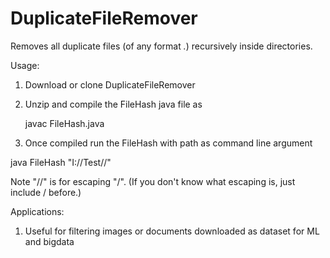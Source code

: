 # DuplicateFileRemover
Removes all duplicate files (of any format *.*) recursively inside directories.

Usage:


1) Download or clone DuplicateFileRemover

2) Unzip and compile the FileHash java file as 

   javac FileHash.java

3) Once compiled run the FileHash with path as command line argument

  java FileHash "I://Test//"
  
  Note "//" is for escaping "/". (If you don't know what escaping is, just include / before.)

Applications:

1) Useful for filtering images or documents downloaded as dataset for ML and bigdata

